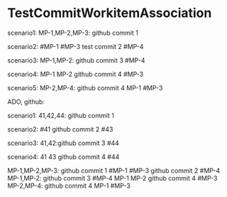 # TestCommitWorkitemAssociation

scenario1: MP-1,MP-2,MP-3: github commit 1

scenario2: #MP-1 #MP-3 test commit 2  #MP-4

scenario3: MP-1,MP-2: github commit 3  #MP-4

scenario4: MP-1 MP-2 github commit 4  #MP-3

scenario5: MP-2,MP-4: github commit 4 MP-1  #MP-3

ADO, github:

scenario1: 41,42,44: github commit 1

scenario2: #41 github commit 2 #43

scenario3: 41,42:github commit 3 #44

scenario4: 41 43 github commit 4 #44


MP-1,MP-2,MP-3: github commit 1
#MP-1 #MP-3 github commit 2  #MP-4
MP-1,MP-2: github commit 3  #MP-4
MP-1 MP-2 github commit 4  #MP-3
MP-2,MP-4: github commit 4 MP-1  #MP-3



